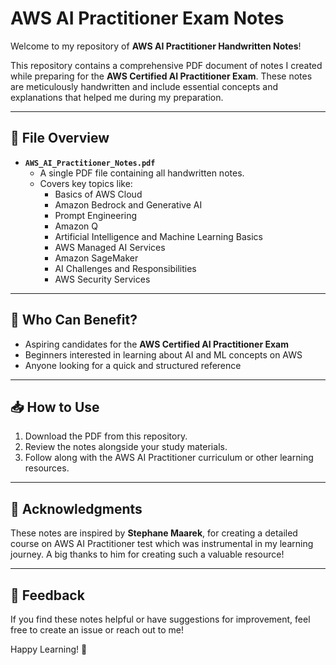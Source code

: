 # AWS AI Practitioner Exam Notes  

Welcome to my repository of **AWS AI Practitioner Handwritten Notes**!  

This repository contains a comprehensive PDF document of notes I created while preparing for the **AWS Certified AI Practitioner Exam**. These notes are meticulously handwritten and include essential concepts and explanations that helped me during my preparation.  

---

## 📄 File Overview  

- **`AWS_AI_Practitioner_Notes.pdf`**  
  - A single PDF file containing all handwritten notes.  
  - Covers key topics like:  
    - Basics of AWS Cloud  
    - Amazon Bedrock and Generative AI
    - Prompt Engineering  
    - Amazon Q
    - Artificial Intelligence and Machine Learning Basics
    - AWS Managed AI Services
    - Amazon SageMaker
    - AI Challenges and Responsibilities
    - AWS Security Services

---

## 🎯 Who Can Benefit?  

- Aspiring candidates for the **AWS Certified AI Practitioner Exam**  
- Beginners interested in learning about AI and ML concepts on AWS  
- Anyone looking for a quick and structured reference  

---

## 📥 How to Use  

1. Download the PDF from this repository.  
2. Review the notes alongside your study materials.  
3. Follow along with the AWS AI Practitioner curriculum or other learning resources.  

---

## 📝 Acknowledgments  

These notes are inspired by **Stephane Maarek**, for creating a detailed course on AWS AI Practitioner test which was instrumental in my learning journey. A big thanks to him for creating such a valuable resource!  

---

## 💬 Feedback  

If you find these notes helpful or have suggestions for improvement, feel free to create an issue or reach out to me!  

Happy Learning! 🚀
